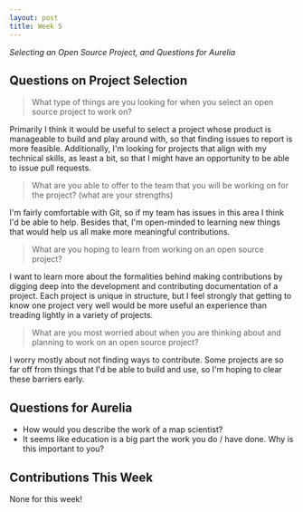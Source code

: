 ```yaml
---
layout: post
title: Week 5
---
```


_Selecting an Open Source Project, and Questions for Aurelia_

## Questions on Project Selection

> What type of things are you looking for when you select an open source project to work on?  

Primarily I think it would be useful to select a project whose product is manageable to build and play around with, so that finding issues to report is more feasible. Additionally, I'm looking for projects that align with my technical skills, as least a bit, so that I might have an opportunity to be able to issue pull requests.

> What are you able to offer to the team that you will be working on for the project? (what are your strengths)

I'm fairly comfortable with Git, so if my team has issues in this area I think I'd be able to help. Besides that, I'm open-minded to learning new things that would help us all make more meaningful contributions.

> What are you hoping to learn from working on an open source project?

I want to learn more about the formalities behind making contributions by digging deep into the development and contributing documentation of a project. Each project is unique in structure, but I feel strongly that getting to know one project very well would be more useful an experience than treading lightly in a variety of projects.

> What are you most worried about when you are thinking about and planning to work on an open source project?

I worry mostly about not finding ways to contribute. Some projects are so far off from things that I'd be able to build and use, so I'm hoping to clear these barriers early.

## Questions for Aurelia

- How would you describe the work of a map scientist?
- It seems like education is a big part the work you do / have done. Why is this important to you?

## Contributions This Week

None for this week!
